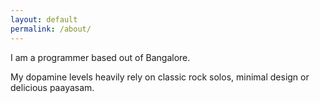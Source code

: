 ```yaml
---
layout: default
permalink: /about/
---
```


<div class="bio">
  <div class="about">
    <p>I am a programmer based out of Bangalore.</p>
    <p>My dopamine levels heavily rely on classic rock solos,
      minimal design or delicious paayasam.</p>
  </div>
</div>

